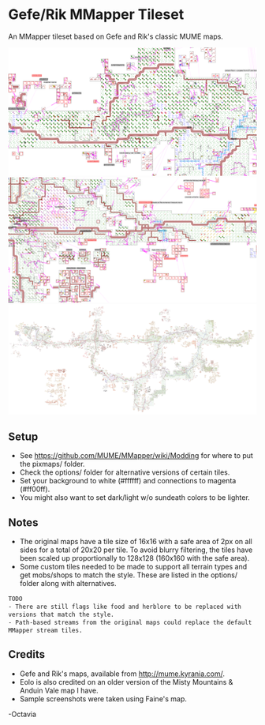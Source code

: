 Gefe/Rik MMapper Tileset
========================

An MMapper tileset based on Gefe and Rik's classic MUME maps.

![The area around Bree and OER by a Rock.](samples/warrens-ford.png)
![The area around warrens and ford in MUME.](samples/bree-oer.png)
![The entire MUME map.](samples/arda.png)

## Setup
- See https://github.com/MUME/MMapper/wiki/Modding for where to put the pixmaps/ folder.
- Check the options/ folder for alternative versions of certain tiles.
- Set your background to white (#ffffff) and connections to magenta (#ff00ff).
- You might also want to set dark/light w/o sundeath colors to be lighter.

## Notes
- The original maps have a tile size of 16x16 with a safe area of 2px on all sides for a total of 20x20 per tile. To avoid blurry filtering, the tiles have been scaled up proportionally to 128x128 (160x160 with the safe area).
- Some custom tiles needed to be made to support all terrain types and get mobs/shops to match the style. These are listed in the options/ folder along with alternatives.

```
TODO
- There are still flags like food and herblore to be replaced with versions that match the style.
- Path-based streams from the original maps could replace the default MMapper stream tiles.
```

## Credits
- Gefe and Rik's maps, available from http://mume.kyrania.com/.
- Eolo is also credited on an older version of the Misty Mountains & Anduin Vale map I have.
- Sample screenshots were taken using Faine's map.

-Octavia
